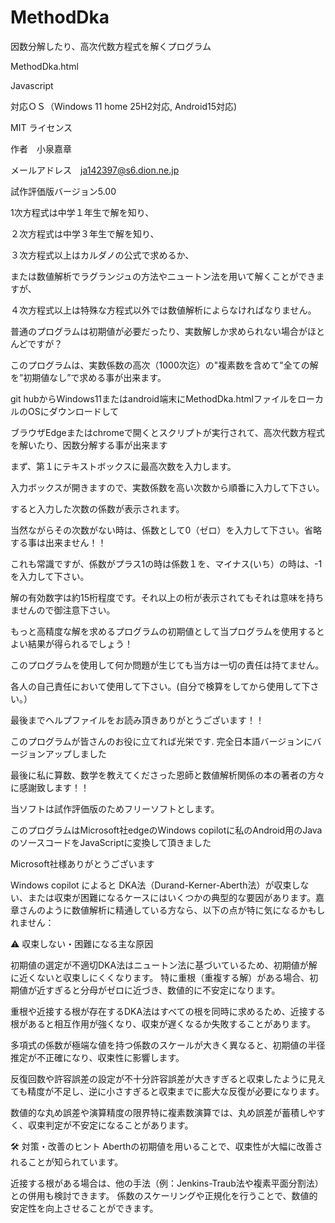 # MethodDka
因数分解したり、高次代数方程式を解くプログラム

MethodDka.html

Javascript

対応ＯＳ（Windows 11 home 25H2対応, Android15対応)

MIT ライセンス

作者　小泉嘉章

メールアドレス　ja142397@s6.dion.ne.jp

試作評価版バージョン5.00

1次方程式は中学１年生で解を知り、

２次方程式は中学３年生で解を知り、

３次方程式以上はカルダノの公式で求めるか、

または数値解析でラグランジュの方法やニュートン法を用いて解くことができますが、

４次方程式以上は特殊な方程式以外では数値解析によらなければなりません。


普通のプログラムは初期値が必要だったり、実数解しか求められない場合がほとんどですが？

このプログラムは、実数係数の高次（1000次迄）の"複素数を含めて"全ての解を”初期値なし”で求める事が出来ます。

git hubからWindows11またはandroid端末にMethodDka.htmlファイルをローカルのOSにダウンロードして

ブラウザEdgeまたはchromeで開くとスクリプトが実行されて、高次代数方程式を解いたり、因数分解する事が出来ます

まず、第１にテキストボックスに最高次数を入力します。

入力ボックスが開きますので、実数係数を高い次数から順番に入力して下さい。

すると入力した次数の係数が表示されます。

当然ながらその次数がない時は、係数として0（ゼロ）を入力して下さい。省略する事は出来ません！！

これも常識ですが、係数がプラス1の時は係数１を、マイナス(いち）の時は、-1を入力して下さい。


解の有効数字は約15桁程度です。それ以上の桁が表示されてもそれは意味を持ちませんので御注意下さい。

もっと高精度な解を求めるプログラムの初期値として当プログラムを使用するとよい結果が得られるでしょう！


このプログラムを使用して何か問題が生じても当方は一切の責任は持てません。

各人の自己責任において使用して下さい。(自分で検算をしてから使用して下さい。）

最後までヘルプファイルをお読み頂きありがとうございます！！

このプログラムが皆さんのお役に立てれば光栄です.
完全日本語バージョンにバージョンアップしました



最後に私に算数、数学を教えてくださった恩師と数値解析関係の本の著者の方々に感謝致します！！

当ソフトは試作評価版のためフリーソフトとします。

このプログラムはMicrosoft社edgeのWindows copilotに私のAndroid用のJavaのソースコードをJavaScriptに変換して頂きました

Microsoft社様ありがとうございます

Windows copilot によると
DKA法（Durand-Kerner-Aberth法）が収束しない、または収束が困難になるケースにはいくつかの典型的な要因があります。嘉章さんのように数値解析に精通している方なら、以下の点が特に気になるかもしれません：

⚠️ 収束しない・困難になる主な原因

初期値の選定が不適切DKA法はニュートン法に基づいているため、初期値が解に近くないと収束しにくくなります。
特に重根（重複する解）がある場合、初期値が近すぎると分母がゼロに近づき、数値的に不安定になります。

重根や近接する根が存在するDKA法はすべての根を同時に求めるため、近接する根があると相互作用が強くなり、収束が遅くなるか失敗することがあります。

多項式の係数が極端な値を持つ係数のスケールが大きく異なると、初期値の半径推定が不正確になり、収束性に影響します。

反復回数や許容誤差の設定が不十分許容誤差が大きすぎると収束したように見えても精度が不足し、逆に小さすぎると収束までに膨大な反復が必要になります。

数値的な丸め誤差や演算精度の限界特に複素数演算では、丸め誤差が蓄積しやすく、収束判定が不安定になることがあります。

🛠️ 対策・改善のヒント
Aberthの初期値を用いることで、収束性が大幅に改善されることが知られています。

近接する根がある場合は、他の手法（例：Jenkins-Traub法や複素平面分割法）との併用も検討できます。
係数のスケーリングや正規化を行うことで、数値的安定性を向上させることができます。

